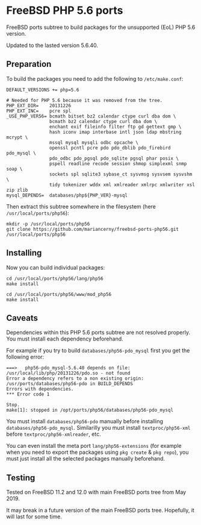 # FreeBSD PHP 5.6 ports

FreeBSD ports subtree to build packages for the unsupported (EoL) PHP 5.6 version.

Updated to the lasted version 5.6.40.

## Preparation

To build the packages you need to add the following to `/etc/make.conf`:

    DEFAULT_VERSIONS += php=5.6
    
    # Needed for PHP 5.6 because it was removed from the tree.
    PHP_EXT_DIR=    20131226
    PHP_EXT_INC=    pcre spl
    _USE_PHP_VER56= bcmath bitset bz2 calendar ctype curl dba dom \
                    bcmath bz2 calendar ctype curl dba dom \
                    enchant exif fileinfo filter ftp gd gettext gmp \
                    hash iconv imap interbase intl json ldap mbstring mcrypt \
                    mssql mysql mysqli odbc opcache \
                    openssl pcntl pcre pdo pdo_dblib pdo_firebird pdo_mysql \
                    pdo_odbc pdo_pgsql pdo_sqlite pgsql phar posix \
                    pspell readline recode session shmop simplexml snmp soap \
                    sockets spl sqlite3 sybase_ct sysvmsg sysvsem sysvshm \
                    tidy tokenizer wddx xml xmlreader xmlrpc xmlwriter xsl zip zlib
    mysql_DEPENDS=  databases/php${PHP_VER}-mysql

Then extract this subtree somewhere in the filesystem (here `/usr/local/ports/php56`):

	mkdir -p /usr/local/ports/php56
	git clone https://github.com/mariancerny/freebsd-ports-php56.git /usr/local/ports/php56

## Installing

Now you can build individual packages:

	cd /usr/local/ports/php56/lang/php56
	make install

	cd /usr/local/ports/php56/www/mod_php56
	make install

## Caveats

Dependencies within this PHP 5.6 ports subtree are not resolved properly. You must install each dependency beforehand.

For example if you try to build `databases/php56-pdo_mysql` first you get the following error:
    
    ===>   php56-pdo_mysql-5.6.40 depends on file: /usr/local/lib/php/20131226/pdo.so - not found
    Error a dependency refers to a non existing origin: /usr/ports/databases/php56-pdo in BUILD_DEPENDS
    Errors with dependencies.
    *** Error code 1
    
    Stop.
    make[1]: stopped in /opt/ports/php56/databases/php56-pdo_mysql

You must install `databases/php56-pdo` manually before installing `databases/php56-pdo_mysql`.
Similarilly you must install `textproc/php56-xml` before `textproc/php56-xmlreader`, etc.

You can even install the meta port `lang/php56-extensions` (for example when you need to export the packages using `pkg create` & `pkg repo`),
you must just install all the selected packages manually beforehand.

## Testing

Tested on FreeBSD 11.2 and 12.0 with main FreeBSD ports tree from May 2019.

It may break in a future version of the main FreeBSD ports tree. Hopefully, it will last for some time.
